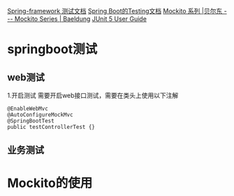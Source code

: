 [Spring-framework 测试文档](https://docs.spring.io/spring-framework/reference/testing.html)
[Spring Boot的Testing文档](https://docs.spring.io/spring-boot/reference/testing/index.html)
[Mockito 系列 |贝尔东 --- Mockito Series | Baeldung](https://www.baeldung.com/mockito-series)
[JUnit 5 User Guide](https://junit.org/junit5/docs/current/user-guide/#writing-tests-annotations)
# springboot测试
## web测试
1.开启测试
需要开启web接口测试，需要在类头上使用以下注解
```
@EnableWebMvc  
@AutoConfigureMockMvc  
@SpringBootTest
public testControllerTest {}
```
## 业务测试



# Mockito的使用





